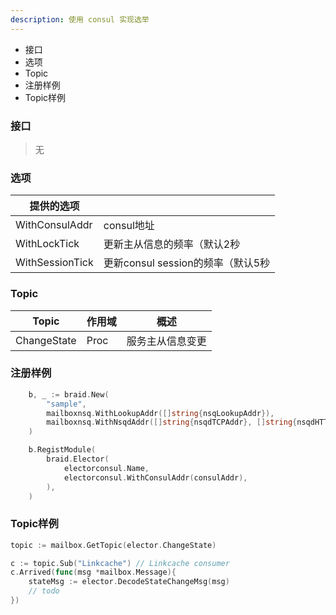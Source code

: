 ```yaml
---
description: 使用 consul 实现选举
---
```


* 接口
* 选项
* Topic
* 注册样例
* Topic样例

### 接口
> 无

### 选项
| 提供的选项 |  |
| ---- | ---- | 
| WithConsulAddr | consul地址 |
| WithLockTick | 更新主从信息的频率（默认2秒 |
| WithSessionTick | 更新consul session的频率（默认5秒 |

### Topic
| Topic | 作用域 | 概述 |
| ---- | ---- | ---- |
| ChangeState | Proc | 服务主从信息变更 |


### 注册样例

```go
    b, _ := braid.New(
		"sample",
		mailboxnsq.WithLookupAddr([]string{nsqLookupAddr}),
		mailboxnsq.WithNsqdAddr([]string{nsqdTCPAddr}, []string{nsqdHTTPAddr}),
	)

	b.RegistModule(
		braid.Elector(
			electorconsul.Name,
			electorconsul.WithConsulAddr(consulAddr),
		),
	)
```

### Topic样例

```go
topic := mailbox.GetTopic(elector.ChangeState)

c := topic.Sub("Linkcache")	// Linkcache consumer
c.Arrived(func(msg *mailbox.Message){
    stateMsg := elector.DecodeStateChangeMsg(msg)
	// todo
})
```